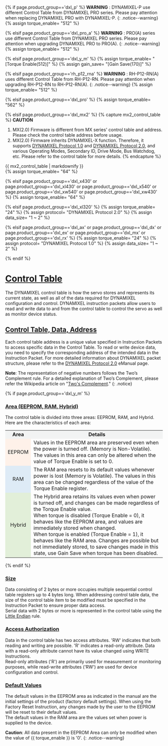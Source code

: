{% if page.product_group=='dxl_p' %}
**WARNING** : DYNAMIXEL-P use different Control Table from DYNAMIXEL PRO series. Please pay attention when replacing DYNAMIXEL PRO with DYNAMIXEL-P.
{: .notice--warning}
{% assign torque_enable= "512" %}

{% elsif page.product_group=='dxl_pro_a' %}
**WARNING** : PRO(A) series use different Control Table from DYNAMIXEL PRO series. Please pay attention when upgrading DYNAMIXEL PRO to PRO(A).
{: .notice--warning}
{% assign torque_enable= "512" %}

{% elsif page.product_group=='dxl_y_m' %}
{% assign torque_enable= "[Torque Enable(512)]" %}
{% assign gain_save= "[Gain Save(170)]" %}


{% elsif page.product_group=='rh_p12_rna' %}
**WARNING** : RH-P12-RN(A) uses different Control Table from RH-P12-RN. Please pay attention when upgrading RH-P12-RN to RH-P12-RN(A).
{: .notice--warning}
{% assign torque_enable= "512" %}

{% elsif page.product_group=='dxl_pro' %}
{% assign torque_enable= "562" %}

{% elsif page.product_group=='dxl_mx2' %}
{% capture mx2_control_table %}
**CAUTION**
1. MX(2.0) Firmware is different from MX series' control table and address. Please check the control table address before usage.
2. MX(2.0) Firmware inherits DYNAMIXEL-X function. Therefore, it supports [DYNAMIXEL Protocol 1.0](/docs/en/dxl/protocol1/) and [DYNAMIXEL Protocol 2.0](/docs/en/dxl/protocol2/), and various Operating Modes, Secondary ID, Drive Mode, Bus Watchdog, etc. Please refer to the control table for more details.
{% endcapture %}

<div class="notice--warning">{{ mx2_control_table | markdownify }}</div>
{% assign torque_enable= "64" %}

{% elsif page.product_group=='dxl_x430' or page.product_group=='dxl_xl430' or page.product_group=='dxl_x540' or page.product_group=='dxl_xw540' or page.product_group=='dxl_xw430' %}
{% assign torque_enable= "64" %}

{% elsif page.product_group=='dxl_xl320' %}
{% assign torque_enable= "24" %}
{% assign protocol= "DYNAMIXEL Protocol 2.0" %}
{% assign data_size= "1 ~ 2" %}

{% elsif page.product_group=='dxl_ax' or page.product_group=='dxl_dx' or page.product_group=='dxl_ex' or page.product_group=='dxl_mx' or page.product_group=='dxl_rx' %}
{% assign torque_enable= "24" %}
{% assign protocol= "DYNAMIXEL Protocol 1.0" %}
{% assign data_size= "1 ~ 2" %}

{% endif %}


# [Control Table](#control-table)

The DYNAMIXEL control table is how the servo stores and represents its current state, as well as all of the data required for DYNAMIXEL configuration and control. DYNAMIXEL instruction packets allow users to read and write data to and from the control table to control the servo as well as monitor device status.

## [Control Table, Data, Address](#control-table-data-address)
Each control table address is a unique value specified in Instruction Packets to access specific data in the Control Table. To read or write device data, you need to specify the corresponding address of the intended data in the Instruction Packet. For more detailed information about DYNAMIXEL packet structure, please refer to the [DYNAMIXEL Protocol 2.0] eManual page.  

**Note**: The representation of negative numbers follows the Two’s Complement rule. For a detailed explanation of Two’s Complement, please refer the Wikipedia article on "[Two's Complement]."
{: .notice}


{% if page.product_group=='dxl_y_m' %}
### [Area (EEPROM, RAM, Hybrid)](#area-eeprom-ram)
The control table is divided into three areas: EEPROM, RAM, and Hybrid. Here are the characteristics of each area:

<!-- 분홍 : #fef1e9, 파랑 : #deebf6, 초록 : #e2efd9 -->

<table>
    <tr bgcolor= "#f2f3f3">
        <td align="center"><b>Area</b></td>
        <td align="center"><b>Details</b></td>
    </tr>
    <tr>
        <td align="center" bgcolor= "#fef1e9" >EEPROM</td>
        <td>
            Values in the EEPROM area are preserved even when the power is turned off. (Memory is Non-Volatile). The values in this area can only be altered when the value of Torque Enable is set to 0.
        </td>
    </tr>
    <tr>
        <td align="center" bgcolor= "#deebf6" >RAM</td>
        <td>
            The RAM area resets to its default values whenever power is lost (Memory is Volatile). The values in this area can be changed regardless of the value of the Torque Enable register.
        </td>
    </tr>
    <tr>
        <td align="center" bgcolor= "#e2efd9" >Hybrid</td>
        <td>The Hybrid area retains its values even when power is turned off, and changes can be made regardless of the Torque Enable value.<br />
            When torque is disabled (Torque Enable = 0), it behaves like the EEPROM area, and values are immediately stored when changed.<br />
            When torque is enabled (Torque Enable = 1), it behaves like the RAM area. Changes are possible but not immediately stored, to save changes made in this state, use Gain Save when torque has been disabled.
        </td>
    </tr>
</table>
{% endif %}

### [Size](#size)
Data consisting of 2 bytes or more occupies multiple sequential control table registers up to 4 bytes long. When addressing control table data, the size of the control table item to be modified must be specified in the Instruction Packet to ensure proper data access.  
Serial data with 2 bytes or more is represented in the control table using the [Little Endian] rule.

### [Access Authorization](#access-authorization)
Data in the control table has two access attributes. 'RW' indicates that both reading and writing are possible. 'R' indicates a read-only attribute. Data with a read-only attribute cannot have its value changed using WRITE Instructions.  
Read-only attributes ('R') are primarily used for measurement or monitoring purposes, while read-write attributes ('RW') are used for device configuration and control.


### [Default Values](#default-values)
The default values in the EEPROM area as indicated in the manual are the initial settings of the product (factory default settings). When using the Factory Reset Instruction, any changes made by the user to the EEPROM will be reset to their default values.  
The default values in the RAM area are the values set when power is supplied to the device.

**Caution**: All data present in the EEPROM Area can only be modified when the value of {{ torque_enable }} is '0'.
{: .notice--warning}

[DYNAMIXEL Protocol 2.0]: /docs/en/dxl/protocol2/
[Two's complement]: https://en.wikipedia.org/wiki/Two%27s_complement
[Little Endian]: https://en.wikipedia.org/wiki/Endianness#Little

